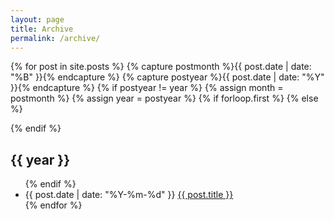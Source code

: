 ```yaml
---
layout: page 
title: Archive
permalink: /archive/
---
```


{% for post in site.posts %}
    {% capture postmonth %}{{ post.date | date: "%B" }}{% endcapture %}
    {% capture postyear %}{{ post.date | date: "%Y" }}{% endcapture %}
    {% if postyear != year %}
        {% assign month = postmonth %}
        {% assign year = postyear %}
        {% if forloop.first %}
        {% else %}
</ul>
        {% endif %}
<h2 id = "{{ year }}">{{ year }}</h2>
<ul>
    {% endif %}
  <li>{{ post.date | date: "%Y-%m-%d" }} <a href="{{ post.url }}">{{ post.title }}</a> </li>
{% endfor %}

<!--
<ul>
{% for post in site.posts %}
<li>
       {{ post.date | date: "%Y-%m-%d" }} <a class="title" href="{{ post.url }}">{{ post.title }}</a>
</li>
{% endfor %}
</ul>


-->